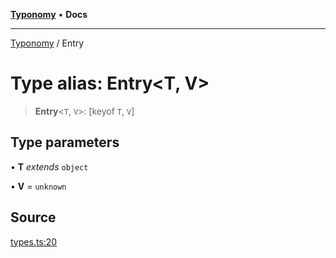 [**Typonomy**](../README.md) • **Docs**

***

[Typonomy](../globals.md) / Entry

# Type alias: Entry\<T, V\>

> **Entry**\<`T`, `V`\>: [keyof `T`, `V`]

## Type parameters

• **T** *extends* `object`

• **V** = `unknown`

## Source

[types.ts:20](https://github.com/softcraft-development/typonomy/blob/fe50b8023c82b88ddae1a279519fbfc3eededb46/src/types.ts#L20)
